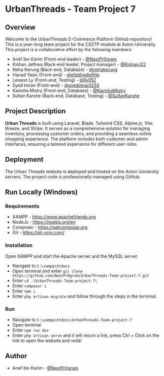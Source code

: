 
# UrbanThreads - Team Project 7

## Overview
Welcome to the UrbanThreads E-Commerce Platform GitHub repository!
This is a year-long team project for the CS2TP module at Aston University
This project is a collaborative effort by the following members:
- Anaf Ibn Karim (Front-end leader) - [@NextPr0gram](https://github.com/NextPr0gram)
- Kishan Jethwa (Back-end leader, Project manager) - [@KishanJ22 ](https://github.com/KishanJ22)
- Neha Kerung (Back-end, Database) - [@nehakerung](https://github.com/nehakerung)
- Hanad Yasin (Front-end) - [@efddhgdjgfjhb](https://github.com/efddhgdjgfjhb)
- Leeann Ly (Front-end, Testing) - [@lly052](https://github.com/lly052)
- Syed Imran (Front-end) - [@syedimran1234](https://github.com/syedimran1234)
- Kavisha Mistry (Front-end, Database) - [@KavishaMistry](https://github.com/KavishaMistry)
- Sultan Karshe (Back-end, Database, Testing) - [@SultanKarshe](https://github.com/SultanKarshe)

## Project Description
**Urban Threads** is built using Laravel, Blade, Tailwind CSS, Alpine.js, Vite, Breeze, and Stripe. It serves as a comprehensive solution for managing inventory, processing customer orders, and providing a seamless online shopping experience. The platform includes both customer and admin interfaces, ensuring a tailored experience for different user roles.

## Deployment
The Urban Threads website is deployed and hosted on the Aston University servers. The project code is professionally managed using GitHub.

## Run Locally (Windows)

### Requirements
- XAMPP - https://www.apachefriends.org 
- NodeJs - https://nodejs.org/en 
- Composer - https://getcomposer.org
- Git - https://git-scm.com/

### Installation

Open XAMPP and start the Apache server and the MySQL server.
- Navigate to `C:\xampp\htdocs`
- Open terminal and enter `git clone https://github.com/NextPr0gram/UrbanThreads-Team-project-7.git`
- Enter `cd .\UrbanThreads-Team-project-7\`
- Enter `composer i`
- Enter `npm i`
- Enter `php artisan migrate` and follow through the steps in the terminal.

### Run
- Navigate to `C:\xampp\htdocs\UrbanThreads-Team-project-7`
- Open terminal
- Enter `npm run dev`
- Enter `php artisan serve` and it will return a link, press Ctrl + Click on the link to open the website and voilà!

## Author

- Anaf Ibn Karim - [@NextPr0gram](https://www.github.com/NextPr0gram)

